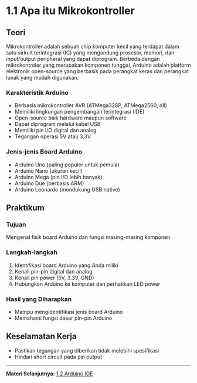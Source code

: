 # 1.1 Apa itu Mikrokontroller

## Teori

Mikrokontroller adalah sebuah chip komputer kecil yang terdapat dalam satu sirkuit terintegrasi (IC) yang mengandung prosesor, memori, dan input/output peripheral yang dapat diprogram. Berbeda dengan mikrokontroler yang merupakan komponen tunggal, Arduino adalah platform elektronik open-source yang berbasis pada perangkat keras dan perangkat lunak yang mudah digunakan.

### Karakteristik Arduino

- Berbasis mikrokontroller AVR (ATMega328P, ATMega2560, dll)
- Memiliki lingkungan pengembangan terintegrasi (IDE)
- Open-source baik hardware maupun software
- Dapat diprogram melalui kabel USB
- Memiliki pin I/O digital dan analog
- Tegangan operasi 5V atau 3.3V

### Jenis-jenis Board Arduino

- Arduino Uno (paling populer untuk pemula)
- Arduino Nano (ukuran kecil)
- Arduino Mega (pin I/O lebih banyak)
- Arduino Due (berbasis ARM)
- Arduino Leonardo (mendukung USB native)

## Praktikum

### Tujuan
Mengenal fisik board Arduino dan fungsi masing-masing komponen.

### Langkah-langkah
1. Identifikasi board Arduino yang Anda miliki
2. Kenali pin-pin digital dan analog
3. Kenali pin power (5V, 3.3V, GND)
4. Hubungkan Arduino ke komputer dan perhatikan LED power

### Hasil yang Diharapkan
- Mampu mengidentifikasi jenis board Arduino
- Memahami fungsi dasar pin-pin Arduino

## Keselamatan Kerja

- Pastikan tegangan yang diberikan tidak melebihi spesifikasi
- Hindari short circuit pada pin output

---

**Materi Selanjutnya:** [1.2 Arduino IDE](1.2-arduino-ide.md)
